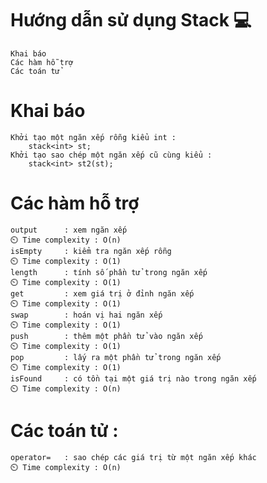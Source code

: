 # Hướng dẫn sử dụng Stack 💻
	Khai báo
	Các hàm hỗ trợ
	Các toán tử

# Khai báo 
	Khởi tạo một ngăn xếp rỗng kiểu int :
		stack<int> st;
	Khởi tạo sao chép một ngăn xếp cũ cùng kiểu :
		stack<int> st2(st);
		
# Các hàm hỗ trợ
	output 		: xem ngăn xếp													⏲️ Time complexity : O(n)
	isEmpty 	: kiểm tra ngăn xếp rỗng										⏲️ Time complexity : O(1)
	length 		: tính số phần tử trong ngăn xếp								⏲️ Time complexity : O(1)
	get 		: xem giá trị ở đỉnh ngăn xếp									⏲️ Time complexity : O(1)
	swap 		: hoán vị hai ngăn xếp											⏲️ Time complexity : O(1)
	push 		: thêm một phần tử vào ngăn xếp									⏲️ Time complexity : O(1)
	pop 		: lấy ra một phần tử trong ngăn xếp								⏲️ Time complexity : O(1)
	isFound	 	: có tồn tại một giá trị nào trong ngăn xếp						⏲️ Time complexity : O(n)
	
# Các toán tử :
	operator= 	: sao chép các giá trị từ một ngăn xếp khác						⏲️ Time complexity : O(n)
